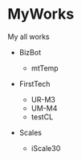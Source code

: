 # MyWorks
My all works

- BizBot
  - mtTemp
  
- FirstTech
  - UR-M3
  - UM-M4
  - testCL
  
- Scales
  - iScale30
  

